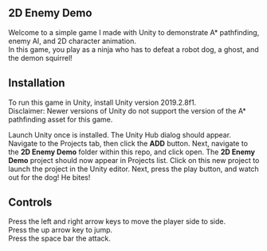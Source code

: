 2D Enemy Demo
-------------

Welcome to a simple game I made with Unity to demonstrate A* pathfinding, enemy AI, and 2D character animation.  
In this game, you play as a ninja who has to defeat a robot dog, a ghost, and the demon squirrel!

Installation
------------
To run this game in Unity, install Unity version 2019.2.8f1.  
Disclaimer: Newer versions of Unity do not support the version of the A* pathfinding asset for this game.  

Launch Unity once is installed. The Unity Hub dialog should appear.
Navigate to the Projects tab, then click the **ADD** button. Next, navigate to the **2D Enemy Demo** folder within this repo, and click open.
The **2D Enemy Demo** project should now appear in Projects list. Click on this new project to launch the project in the Unity editor.
Next, press the play button, and watch out for the dog! He bites!  

Controls
--------
Press the left and right arrow keys to move the player side to side.  
Press the up arrow key to jump.  
Press the space bar the attack.